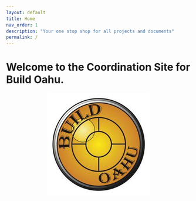 ```yaml
---
layout: default
title: Home
nav_order: 1
description: "Your one stop shop for all projects and documents"
permalink: /
---
```


# Welcome to the Coordination Site for Build Oahu.

<div align="center">
<img src="/assets/images/Build-Oahu.jpg">
</div>